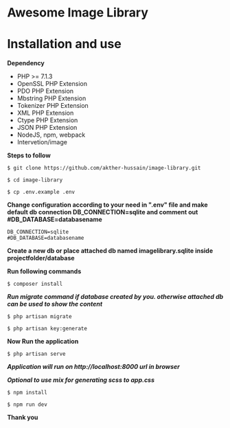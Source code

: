 # Awesome Image Library

# Installation and use

**Dependency**
- PHP >= 7.1.3
- OpenSSL PHP Extension
- PDO PHP Extension
- Mbstring PHP Extension
- Tokenizer PHP Extension
- XML PHP Extension
- Ctype PHP Extension
- JSON PHP Extension
- NodeJS, npm, webpack
- Intervetion/image

**Steps to follow**
```
$ git clone https://github.com/akther-hussain/image-library.git

```
```
$ cd image-library
```
```
$ cp .env.example .env
```
**Change configuration according to your need in ".env" file and make default db connection DB_CONNECTION=sqlite and comment out #DB_DATABASE=databasename**

```
DB_CONNECTION=sqlite
#DB_DATABASE=databasename
```
**Create a new db or place attached db named imagelibrary.sqlite inside projectfolder/database**

**Run following commands**
```
$ composer install
```

***Run migrate command if database created by you. otherwise attached db can be used to show the content***
```
$ php artisan migrate
```
```
$ php artisan key:generate
```
**Now Run the application**
```
$ php artisan serve
```
***Application will run on http://localhost:8000 url in browser***

***Optional to use mix for generating scss to app.css***
```
$ npm install
```
```
$ npm run dev
```

**Thank you**
